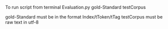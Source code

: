 To run script from terminal
  Evaluation.py gold-Standard testCorpus
  
  gold-Standard must be in the format Index/tToken/tTag
  testCorpus must be raw text in utf-8

